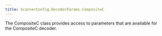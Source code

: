```yaml
---
title: ScannerConfig.DecoderParams.CompositeC
---
```


The CompositeC class provides access to parameters that are
 available for the CompositeC decoder.


